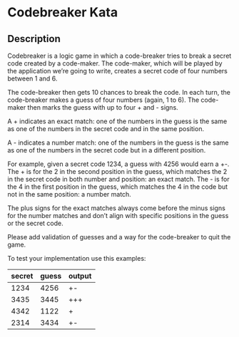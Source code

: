 # Codebreaker Kata

## Description

Codebreaker is a logic game in which a code-breaker tries to break a secret code created by a code-maker. The code-maker, which will be played by the application we’re going to write, creates a secret code of four numbers between 1 and 6.

The code-breaker then gets 10 chances to break the code. In each turn, the code-breaker makes a guess of four numbers (again, 1 to 6). The code-maker then marks the guess with up to four + and - signs.

A + indicates an exact match: one of the numbers in the guess is the same as one of the numbers in the secret code and in the same position.

A - indicates a number match: one of the numbers in the guess is the same as one of the numbers in the secret code but in a different position.

For example, given a secret code 1234, a guess with 4256 would earn a +-. The + is for the 2 in the second position in the guess, which matches the 2 in the secret code in both number and position: an exact match. The - is for the 4 in the first position in the guess, which matches the 4 in the code but not in the same position: a number match.

The plus signs for the exact matches always come before the minus signs for the number matches and don’t align with specific positions in the guess or the secret code.

Please add validation of guesses and a way for the code-breaker to quit the game.

To test your implementation use this examples:

| secret | guess | output |
| ------ | ----- | ------ |
| 1234   | 4256  | +-     |
| 3435   | 3445  | +++    |
| 4342   | 1122  | +      |
| 2314   | 3434  | +-     |
